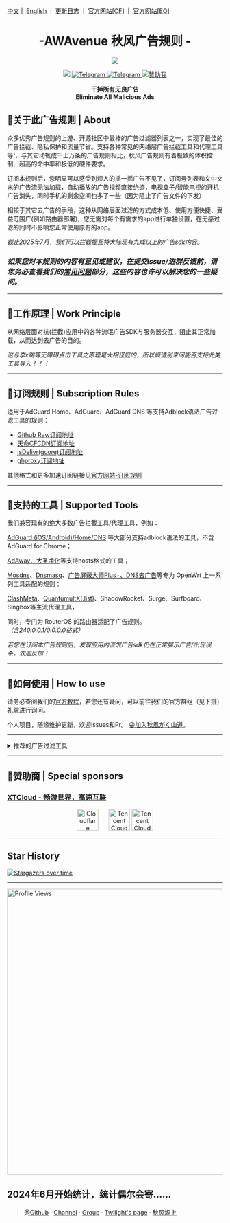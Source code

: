 <div align="left">
<a href="/README.md">中文</a>&nbsp;|&nbsp;
<a href="/assets/README_en-US.md">English</a> &nbsp;|&nbsp;
<a href="/assets/README_Update.md">更新日志</a> &nbsp;|&nbsp;
<a href="https://awavenue.top/?source=GitHub">官方网站[CF]</a> &nbsp;|&nbsp;
<a href="https://doc.awads.cc/?source=GitHub">官方网站[EO]</a> 
</div>


<h1 align="center">-AWAvenue 秋风广告规则 -</h1>

<p align="center">
   <img src="https://img.jsdelivr.com/raw.githubusercontent.com/TG-Twilight/AWAvenue-Ads-Rule/main/assets/assets.png">
</p>
<p align="center">
 <img src="https://img.shields.io/github/stars/TG-Twilight/AWAvenue-Ads-Rule?style=for-the-badge&colorA=FFEBEB&colorB=FFD9DC&logo=github&logoColor=black">
  <a href="https://t.me/AWAvenueAdsRule">
    <img src="https://img.shields.io/badge/dynamic/json?style=for-the-badge&colorA=DAE9FC&colorB=056DE8&label=%E9%A2%91%E9%81%93&logo=telegram&query=%24.data.totalSubs&url=https%3A%2F%2Fapi.spencerwoo.com%2Fsubstats%2F%3Fsource%3Dtelegram%26queryKey%3DAWAvenueAdsRule" alt="Telegram">
  </a>
  <a href="https://t.me/AWAvenueAdsChat">
    <img src="https://img.shields.io/badge/dynamic/json?style=for-the-badge&colorA=DAE9FC&colorB=056DE8&label=%E7%BE%A4%E8%81%8A&logo=telegram&query=%24.data.totalSubs&url=https%3A%2F%2Fapi.spencerwoo.com%2Fsubstats%2F%3Fsource%3Dtelegram%26queryKey%3DAWAvenueAdsChat" alt="Telegram">
  </a>
<a href="https://afdian.com/a/AdsRule" target="_blank">
  <img src="https://img.shields.io/badge/%E8%B5%9E%E5%8A%A9%E6%88%91-ffd700?style=for-the-badge&logo=buy-me-a-coffee&logoColor=white&labelColor=ff9800" alt="赞助我"/>
</a>
</p>


<p align="center"><b>干掉所有无良广告<br>Eliminate All Malicious Ads</b></p>

## 🍁关于此广告规则 | About

众多优秀广告规则的上游、开源社区中最棒的广告过滤器列表之一，实现了最佳的广告拦截、隐私保护和流量节省。支持各种常见的网络层广告拦截工具和代理工具等¹，与其它动辄成千上万条的广告规则相比，秋风广告规则有着极致的体积控制、超高的命中率和极低的硬件要求。

订阅本规则后，您明显可以感受到烦人的摇一摇广告不见了，订阅号列表和文中文末的广告流无法加载，自动播放的广告视频直接绝迹，电视盒子/智能电视的开机广告消失，同时手机的剩余空间也多了一些（因为阻止了广告文件的下发）

相较于其它去广告的手段，这种从网络层面过滤的方式成本低、使用方便快捷、受益范围广(例如路由器部署)，您无需对每个有需求的app进行单独设置，在无感过滤的同时不影响您正常使用原有的app。

*截止2025年7月，我们可以拦截提瓦特大陆现有九成以上的广告sdk内容。*

### *如果您对本规则的内容有意见或建议，在提交issue/进群反馈前，请您务必查看我们的[常见问题](https://awavenue.top/Knowledge.html#%E5%B8%B8%E8%A7%81%E9%97%AE%E9%A2%98-%E4%B8%8E%E7%AD%94%E7%96%91)部分，这些内容也许可以解决您的一些疑问。*

---

## 🍁工作原理 | Work Principle

从网络层面对抗(拦截)应用中的各种流氓广告SDK与服务器交互，阻止其正常加载，从而达到去广告的目的。<br />

*这与李x跳等无障碍点击工具之原理是大相径庭的，所以烦请别来问能否支持此类工具导入！！！*

---

## 🍁订阅规则 | Subscription Rules

适用于AdGuard Home、AdGuard、AdGuard DNS 等支持Adblock语法广告过滤工具的规则：

- [Github Raw订阅地址](https://raw.githubusercontent.com/TG-Twilight/AWAvenue-Ads-Rule/main/AWAvenue-Ads-Rule.txt)
- [天命CFCDN订阅地址](https://github.boki.moe/https://raw.githubusercontent.com/TG-Twilight/AWAvenue-Ads-Rule/main/AWAvenue-Ads-Rule.txt)
- [jsDelivr(gcore)订阅地址](https://gcore.jsdelivr.net/gh/TG-Twilight/AWAvenue-Ads-Rule@main/AWAvenue-Ads-Rule.txt)
- [ghproxy订阅地址](https://ghfast.top/https://raw.githubusercontent.com/TG-Twilight/AWAvenue-Ads-Rule/main/AWAvenue-Ads-Rule.txt)

其他格式和更多加速订阅链接见[官方网站-订阅规则](https://awavenue.top/Sub.html)

---

## 🍁支持的工具 | Supported Tools

我们兼容现有的绝大多数广告拦截工具/代理工具，例如：

[AdGuard (iOS/Android)/Home/DNS](https://awavenue.top/Sub.html#adguard-ios-android-home-dns-%E8%AE%A2%E9%98%85%E9%93%BE%E6%8E%A5) 等大部分支持adblock语法的工具，不含AdGuard for Chrome；

[AdAway、大圣净化](https://awavenue.top/Sub.html#hosts-%E8%AE%A2%E9%98%85%E9%93%BE%E6%8E%A5)等支持hosts格式的工具；

[Mosdns](https://awavenue.top/Sub.html#hosts-%E8%AE%A2%E9%98%85%E9%93%BE%E6%8E%A5:~:text=%E6%8E%A5%EF%BC%88.list%E6%A0%BC%E5%BC%8F%EF%BC%89-,Mosdns%20V5%20%E8%AE%A2%E9%98%85%E9%93%BE%E6%8E%A5,-AdClose%20rule%E6%A0%BC%E5%BC%8F)、[Dnsmasq](https://awavenue.top/Sub.html#hosts-%E8%AE%A2%E9%98%85%E9%93%BE%E6%8E%A5:~:text=Dnsmasq%E6%A0%BC%E5%BC%8F%E8%AE%A2%E9%98%85%E9%93%BE%E6%8E%A5%EF%BC%88.conf%E6%A0%BC%E5%BC%8F%EF%BC%89)、[广告屏蔽大师Plus+、DNS去广告](https://awavenue.top/Sub.html#hosts-%E8%AE%A2%E9%98%85%E9%93%BE%E6%8E%A5)等专为 OpenWrt 上一系列工具适配的规则；

[ClashMeta](https://awavenue.top/Sub.html#clash-%E8%A7%84%E5%88%99%E8%AE%A2%E9%98%85%E9%93%BE%E6%8E%A5)、[QuantumultX(.list)](https://awavenue.top/Sub.html#clash-%E8%A7%84%E5%88%99%E8%AE%A2%E9%98%85%E9%93%BE%E6%8E%A5:~:text=QuantumultX%20%E8%AE%A2%E9%98%85%E9%93%BE%E6%8E%A5%EF%BC%88.list%E6%A0%BC%E5%BC%8F%EF%BC%89)、ShadowRocket、Surge、Surfboard、Singbox等主流代理工具，

同时，专门为 RouterOS 的路由器适配了广告规则。  *（含240.0.0.1/0.0.0.0格式）*

 *若您在订阅本广告规则后，发现应用内流氓广告sdk仍在正常展示广告/出现误杀，欢迎反馈！*

---

## 🍁如何使用 | How to use

请务必查阅我们的[官方教程](https://awavenue.top/Knowledge.html)，若您还有疑问，可以前往我们的官方群组（见下排）礼貌进行询问。

个人项目，随缘维护更新，欢迎issues和Pr。   [😀加入秋風がく山道](https://t.me/AWAvenueAdsChat)。

---

<details>
  <summary>推荐的广告过滤工具</summary>

- [AdGuard Home](https://github.com/AdguardTeam/AdGuardHome)    *安装在路由器，广告过滤工具较为理想的工作位置*，目前，秋风广告规则已加入AdGuard官方列表，你可以直接在 “从列表中选择” 订阅！

- [AdGuard](https://adguard.com/)    *多端使用，支持Android、Windows、Mac、iOS*

- [AdAway](https://adaway.org/)    *AdAway 是一款使用 hosts 文件的 Android 开源广告拦截器。*

- [AdGuard DNS](https://adguard-dns.io/en/welcome.html)    *直接使用自定义的DNS服务器，目前，秋风广告规则已加入AdGuard官方列表，你可以直接在AdGuard DNS Filters中订阅！*

- [AdGuard Home For Magisk](https://github.com/twoone-3/AdGuardHomeForMagisk)   *AdGuard Home的Magisk版本*

- [AdClose（Xposed module）](https://github.com/zjyzip/AdClose)    *Xposed模块，可以通过hook拦截常见广告，内置秋风广告规则，感谢@zjyzip*

- [geosite (@elysias123分支)](https://github.com/elysias123/geosite) *适用于 V2Ray、Xray-core、mihomo、hysteria、Trojan-Go、leaf 的路由规则资源文件，已加入秋风广告规则分类*

</details>

---

## 🍁赞助商 | Special sponsors

### [XTCloud - 畅游世界，高速互联](https://cloud.xtyun.top/register?code=M1w4rjdl)

<p align="center">
  <a href="https://www.cloudflare.com/" target="_blank">
    <img src="https://raw.githubusercontent.com/TG-Twilight/AWAvenue-Ads-Rule/refs/heads/main/assets/logo/CLOUDFLARE/CF_logo_stacked_whitetype.svg" alt="Cloudflare" height="50">
  </a>
  &nbsp;&nbsp;&nbsp;&nbsp;
  <a href="https://edgeone.ai/zh?from=github" target="_blank">
    <img src="https://raw.githubusercontent.com/TG-Twilight/AWAvenue-Ads-Rule/refs/heads/main/assets/logo/Tencent/tencentcloud-color.svg" alt="Tencent Cloud" height="50">
  </a>
  <a href="https://zmto.com/" target="_blank">
    <img src="https://raw.githubusercontent.com/TG-Twilight/AWAvenue-Ads-Rule/refs/heads/main/assets/logo/zmto/zmto_logo_white.svg" alt="Tencent Cloud" height="50">
  </a>
</p>

---

## Star History

[![Stargazers over time](https://starchart.cc/TG-Twilight/AWAvenue-Ads-Rule.svg?variant=adaptive)](https://starchart.cc/TG-Twilight/AWAvenue-Ads-Rule)

---
<p align="left">
  <img src="https://count.getloli.com/get/@TG-Twiligh?theme=booru-helltaker" alt="Profile Views" width="666"/>
</p>

2024年6月开始统计，统计偶尔会寄......
---

> [@Github](https://github.com/TG-Twilight/AWAvenue-Ads-Rule) · [Channel](https://t.me/AWAvenueAdsRule) · [Group](https://t.me/AWAvenueAdsChat) · [Twilight's page](https://zyc.su/) · [秋风塬上](https://awads.cc/)
